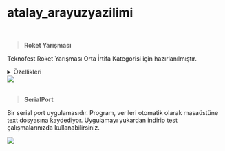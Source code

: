 # atalay_arayuzyazilimi

<br>

> **Roket Yarışması**

Teknofest Roket Yarışması Orta İrtifa Kategorisi için hazırlanılmıştır.

<details>
<summary>Özellikleri</summary>
 
- C# dili ile Windows Forms uygulamasında yapılmıştır.
- Kayıt işlemini Excel ile yapıyor. 
- Hakem yer istasyonuna veri gönderebiliyor.
- Gelen veriler düzenlenerek veri akışı koyulmuştur.
</details>

<img src="https://user-images.githubusercontent.com/104703949/210269193-1bdf7b89-4bed-4381-8046-e29365784dc5.png">

<br>
<br>

> **SerialPort**

Bir serial port uygulamasıdır. Program, verileri otomatik olarak masaüstüne text dosyasına kaydediyor. Uygulamayı yukardan indirip test çalışmalarınızda kullanabilirsiniz.

<img src="https://user-images.githubusercontent.com/104703949/210268475-33d6483d-4205-447a-9bdf-dc93933e5a08.png" >
